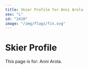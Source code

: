 ```yaml
---
title: Skier Profile for Anni Arola
sex: "L"
id: "2410"
image: "/img/flags/fin.svg" 
---
```


# Skier Profile

This page is for: Anni Arola.
    